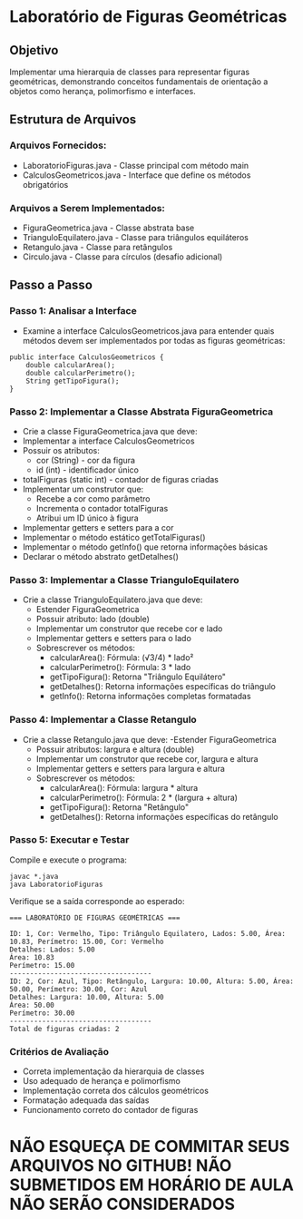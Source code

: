 # Laboratório de Figuras Geométricas
## Objetivo
Implementar uma hierarquia de classes para representar figuras geométricas, demonstrando conceitos fundamentais de orientação a objetos como herança, polimorfismo e interfaces.

## Estrutura de Arquivos
### Arquivos Fornecidos:
- LaboratorioFiguras.java - Classe principal com método main
- CalculosGeometricos.java - Interface que define os métodos obrigatórios

### Arquivos a Serem Implementados:
- FiguraGeometrica.java - Classe abstrata base
- TrianguloEquilatero.java - Classe para triângulos equiláteros
- Retangulo.java - Classe para retângulos
- Circulo.java - Classe para círculos (desafio adicional)

## Passo a Passo
### Passo 1: Analisar a Interface
- Examine a interface CalculosGeometricos.java para entender quais métodos devem ser implementados por todas as figuras geométricas:

```
public interface CalculosGeometricos {
    double calcularArea();
    double calcularPerimetro();
    String getTipoFigura();
}
```

### Passo 2: Implementar a Classe Abstrata FiguraGeometrica
- Crie a classe FiguraGeometrica.java que deve:
- Implementar a interface CalculosGeometricos
- Possuir os atributos:
  - cor (String) - cor da figura
  - id (int) - identificador único
- totalFiguras (static int) - contador de figuras criadas
- Implementar um construtor que:
  - Recebe a cor como parâmetro
  - Incrementa o contador totalFiguras
  - Atribui um ID único à figura
- Implementar getters e setters para a cor
- Implementar o método estático getTotalFiguras()
- Implementar o método getInfo() que retorna informações básicas
- Declarar o método abstrato getDetalhes()

### Passo 3: Implementar a Classe TrianguloEquilatero
- Crie a classe TrianguloEquilatero.java que deve:
  - Estender FiguraGeometrica
  - Possuir atributo: lado (double)
  - Implementar um construtor que recebe cor e lado
  - Implementar getters e setters para o lado
  - Sobrescrever os métodos:
    - calcularArea(): Fórmula: (√3/4) * lado²
    - calcularPerimetro(): Fórmula: 3 * lado
    - getTipoFigura(): Retorna "Triângulo Equilátero"
    - getDetalhes(): Retorna informações específicas do triângulo
    - getInfo(): Retorna informações completas formatadas

### Passo 4: Implementar a Classe Retangulo
- Crie a classe Retangulo.java que deve:
  -Estender FiguraGeometrica
  - Possuir atributos: largura e altura (double)
  - Implementar um construtor que recebe cor, largura e altura
  - Implementar getters e setters para largura e altura
  - Sobrescrever os métodos:
    - calcularArea(): Fórmula: largura * altura
    - calcularPerimetro(): Fórmula: 2 * (largura + altura)
    - getTipoFigura(): Retorna "Retângulo"
    - getDetalhes(): Retorna informações específicas do retângulo

### Passo 5: Executar e Testar
Compile e execute o programa:
```
javac *.java
java LaboratorioFiguras
```
Verifique se a saída corresponde ao esperado:

```
=== LABORATÓRIO DE FIGURAS GEOMÉTRICAS ===

ID: 1, Cor: Vermelho, Tipo: Triângulo Equilatero, Lados: 5.00, Área: 10.83, Perímetro: 15.00, Cor: Vermelho
Detalhes: Lados: 5.00
Área: 10.83
Perímetro: 15.00
-----------------------------------
ID: 2, Cor: Azul, Tipo: Retângulo, Largura: 10.00, Altura: 5.00, Área: 50.00, Perímetro: 30.00, Cor: Azul
Detalhes: Largura: 10.00, Altura: 5.00
Área: 50.00
Perímetro: 30.00
-----------------------------------
Total de figuras criadas: 2
```
### Critérios de Avaliação
- Correta implementação da hierarquia de classes
- Uso adequado de herança e polimorfismo
- Implementação correta dos cálculos geométricos
- Formatação adequada das saídas
- Funcionamento correto do contador de figuras

# NÃO ESQUEÇA DE COMMITAR SEUS ARQUIVOS NO GITHUB! NÃO SUBMETIDOS EM HORÁRIO DE AULA NÃO SERÃO CONSIDERADOS

